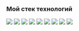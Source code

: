 ### Мой стек технологий

<img src="https://img.shields.io/badge/HTML-lightblue?style=for-the-badge&logo=HTML5&logoColor=red"/> <img src="https://img.shields.io/badge/CSS3-lightblue?style=for-the-badge&logo=CSS3&logoColor=563d7c"/> <img src="https://img.shields.io/badge/Sass-lightblue?style=for-the-badge&logo=Sass&logoColor=CC6699"/> <img src="https://img.shields.io/badge/Bootstrap-lightblue?style=for-the-badge&logo=Bootstrap&logoColor=7952B3"/> <img src="https://img.shields.io/badge/Tailwind-lightblue?style=for-the-badge&logo=Tailwind&logoColor=06B6D4"/>
<img src="https://img.shields.io/badge/JavaScript-lightblue?style=for-the-badge&logo=JavaScript&logoColor=F7DF1E"/> <img src="https://img.shields.io/badge/TypeScript-lightblue?style=for-the-badge&logo=TypeScript&logoColor=3178C6"/> <img src="https://img.shields.io/badge/React-lightblue?style=for-the-badge&logo=React&logoColor=61DAFB"/> <img src="https://img.shields.io/badge/Redux-lightblue?style=for-the-badge&logo=Redux&logoColor=764ABC"/>

